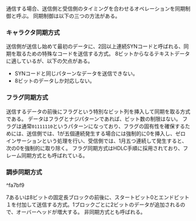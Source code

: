 通信する場合、送信側と受信側のタイミングを合わせるオペレーションを同期制御と呼ぶ。
同期制御は以下の三つの方法がある。

### キャラクタ同期方式
送信側が送信し始めて最初のデータに、2回以上連続SYNコードと呼ばれる、同期を取るための特殊なコードを送信する方式。
8ビットからなるテキストデータに適しているが、以下の欠点がある。
- SYNコードと同じパターンなデータを送信できない。
- 8ビットのデータしか対応しない。

### フラグ同期方式
送信するデータの前後にフラグという特別なビット列を挿入して同期を取る方式である。
データはフラグとナジパターンであれば、ビット数の制限はない。
フラグは通常`01111110`というパターンになっており、フラグの固有性を確保するためには、送信側では、1が五個連続発生する場合には強制的に0を挿入し、ゼロインサーションという処理を行い、受信側では、1月五つ連続して発生すると、次の0を強制的に取り除く。
フラグ同期方式はHDLC手順に採用されており、フレーム同期方式とも呼ばれている。

### 調歩同期方式

^fa7bf9

7あるいは8ビットの固定長ブロックの前後に、スタートビット0とエンドビット１を付加して送信する方式。1ブロックごとに2ビットのデータが追加されるので、オーバーヘッドが増大する。
非同期方式とも呼ばれる。
